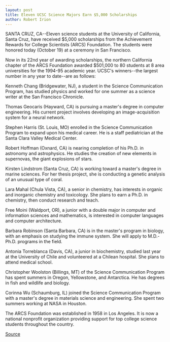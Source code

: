 ```yaml
---
layout: post
title: Eleven UCSC Science Majors Earn $5,000 Scholarships
author: Robert Irion
---
```


SANTA CRUZ, CA--Eleven science students at the University of  California, Santa Cruz, have received $5,000 scholarships from the  Achievement Rewards for College Scientists (ARCS) Foundation. The  students were honored today (October 19) at a ceremony in San  Francisco.

Now in its 22nd year of awarding scholarships, the northern  California chapter of the ARCS Foundation awarded $501,000 to 80  students at 8 area universities for the 1994-95 academic year.  UCSC's winners--the largest number in any year to date--are as  follows:

Kenneth Chang (Bridgewater, NJ), a student in the Science  Communication Program, has studied physics and worked for one  summer as a science writer at the San Francisco Chronicle.

Thomas Geocaris (Hayward, CA) is pursuing a master's degree  in computer engineering. His current project involves developing an  image-acquisition system for a neural network.

Stephen Harris (St. Louis, MO) enrolled in the Science  Communication Program to expand upon his medical career. He is a  staff pediatrician at the Santa Clara Valley Medical Center.

Robert Hoffman (Oxnard, CA) is nearing completion of his Ph.D.  in astronomy and astrophysics. He studies the creation of new  elements in supernovas, the giant explosions of stars.

Kirsten Lindstrom (Santa Cruz, CA) is working toward a  master's degree in marine sciences. For her thesis project, she is  conducting a genetic analysis of an unusual type of coral.

Lara Mahal (Chula Vista, CA), a senior in chemistry, has  interests in organic and inorganic chemistry and toxicology. She  plans to earn a Ph.D. in chemistry, then conduct research and teach.

Free Moini (Waldport, OR), a junior with a double major in  computer and information sciences and mathematics, is interested  in computer languages and computer architecture.

Barbara Robinson (Santa Barbara, CA) is in the master's  program in biology, with an emphasis on studying the immune  system. She will apply to M.D.-Ph.D. programs in the field.

Antonia Torreblanca (Davis, CA), a junior in biochemistry,  studied last year at the University of Chile and volunteered at a  Chilean hospital. She plans to attend medical school.

Christopher Woolston (Billings, MT) of the Science  Communication Program has spent summers in Oregon, Yellowstone,  and Antarctica. He has degrees in fish and wildlife and biology.

Corinna Wu (Schaumburg, IL) joined the Science Communication  Program with a master's degree in materials science and  engineering. She spent two summers working at NASA in Houston.

The ARCS Foundation was established in 1958 in Los Angeles.  It is now a national nonprofit organization providing support for top  college science students throughout the country.

[Source](http://www1.ucsc.edu/news_events/press_releases/archive/94-95/10-94/101994-ARCS_scholarships_a.html "Permalink to 101994-ARCS_scholarships_a")
